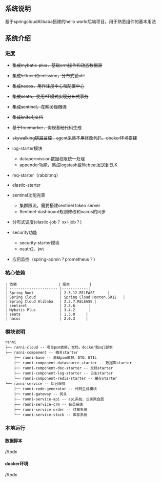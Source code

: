 ## 系统说明

基于springcloudAlibaba搭建的hello world后端项目，用于熟悉组件的基本用法



## 系统介绍

### 进度

- ~~集成mybatis-plus，基础orm操作和动态数据源~~
- ~~集成lettuce和redission，分布式锁util~~
- ~~集成nacos，用作注册中心和配置中心~~
- ~~集成seata，使用AT模式实现分布式事务~~
- ~~集成sentinel，在网关做限流~~
- ~~集成knife4j文档~~
- ~~基于freemarker，实现基础代码生成~~
- ~~skywalking链路监控，agent采集不用修改代码，docker环境搭建~~
- log-starter模块
    - datapermission数据权限统一处理
    - appender功能，集成logstash或filebeat发送到ELK

- mq-starter（rabbitmq）
- elastic-starter
- sentinel功能完善
    - 集群限流，需要搭建sentinel token server
    - Sentinel-dashboard规则修改和nacos的同步
- 分布式调度(elastic-job？ xxl-job？)
- security功能
    - security-starter模块
    - oauth2、jwt
- 应用监控（spring-admin？prometheus？）



### 核心依赖

```
| 依赖                   | 版本         |
| ---------------------- |------------|
| Spring Boot            | 2.3.12.RELEASE      |
| Spring Cloud           | Spring Cloud Hoxton.SR12   |
| Spring Cloud Alibaba   | 2.2.7.RELEASE |
| sentinel               | 2.3.6      |
| Mybatis Plus           | 3.4.2      |
| seata                  | 1.3.0     |
| nacos                  | 2.0.3     |
```

### 模块说明

~~~lu
ranni
├── ranni-cloud -- 项目pom依赖，文档，docker和sql脚本
├── ranni-component -- 相关starter
    ├── ranni-base -- 基础pom依赖、DTO、UTIL
    ├── ranni-component-datasource-starter -- 数据库starter
    ├── ranni-component-doc-starter -- 文档starter
    ├── ranni-component-log-starter -- 日志starter
    └── ranni-component-redis-starter -- 缓存starter
└── ranni-service -- 后台服务
    ├── ranni-code-generator -- 代码生成模块
    ├── ranni-gateway -- 网关
    ├── ranni-service-api -- api系统，业务聚合层
    ├── ranni-service-crm -- 会员系统
    ├── ranni-service-order -- 订单系统
    └── ranni-service-stock -- 库存系统
~~~

### 本地运行

#### 数据脚本

//todo

#### docker环境

//todo

